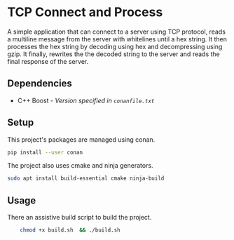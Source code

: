 # TCP Connect and Process

A simple application that can connect to a server using TCP protocol, reads a multiline message from the server with 
whitelines until a hex string. It then processes the hex string by decoding using hex and decompressing using gzip. It finally, rewrites the the decoded string
to the server and reads the final response of the server.

## Dependencies
* C++ Boost - *Version specified in ```conanfile.txt```*

## Setup
This project's packages are managed using conan. 

```bash
pip install --user conan
```

The project also uses cmake and ninja generators.
```bash
sudo apt install build-essential cmake ninja-build 
```

## Usage

There an assistive build script to build the project.

```bash
    chmod +x build.sh  && ./build.sh 
```